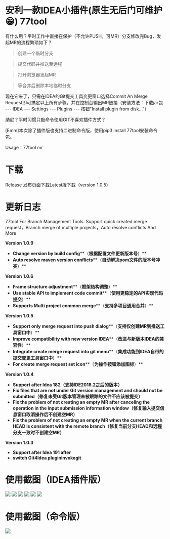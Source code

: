 
# 安利一款IDEA小插件(原生无后门可维护😁) 77tool

有什么用？平时工作中直接在保护（不允许PUSH，可MR）分支修改完Bug，发起MR的流程繁琐如下？

> 创建一个临时分支

> 提交代码并推送至远程

> 打开浏览器发起MR

> 等合并后删除本地临时分支

现在它来了，只需在IDEA的Git提交工具变更窗口选择Commit An Merge Request即可搞定以上所有步骤，并在控制台输出MR链接（安装方法：下载jar包 --- IDEA --- Settings --- Plugins --- 按钮"Install plugin from disk..."）

纳尼？平时习惯只敲命令使用GIT不喜欢插件方式？

[Emm]本次除了插件版也支持二进制命令版，使用pip3 install 77tool安装命令包。

Usage：77tool mr

# 下载
Release 发布页面下载Latest版下载（version 1.0.5）


# 更新日志
<!-- Plugin description -->
77tool For Branch Management Tools. Support quick created merge request，Branch merge of multiple projects，Auto resolve conflicts And More

**Version 1.0.9**

* **Change version by build config****（**根据配置文件更新版本号**）**
* **Auto resolve maven version conflicts****（**自动解决pom文件的版本号冲突**）**

**Version 1.0.6**

* **Frame structure adjustment****（**框架结构调整**）**
* **Use stable API to implement code commit****（**使用更稳定的API实现代码提交**）**
* **Supports Multi project common merge****（**支持多项目通用合并**）**

**Version 1.0.5**

* **Support only merge request into push dialog****（**支持仅创建MR到推送工具窗口中**）**
* **Improve compatibility with new version IDEA****（**改进与新版本IDEA的兼容性**）**
* **Integrate create merge request into git menu****（**集成功能到IDEA自带的提交变更工具窗口中**）**
* **For create merge request set icon****（**为操作按钮添加图标**）**

**Version 1.0.4**
* **Support after Idea 182（**支持IDE2018.2之后的版本**）**
* **Fix files that are not under Git version management and should not be submitted（**修复未受Git版本管理未被跟踪的文件不应该被提交**）**
* **Fix the problem of not creating an empty MR after canceling the operation in the input submission information window（**修复输入提交信息窗口取消操作后不创建空MR**）**
* **Fix the problem of not creating an empty MR when the current branch HEAD is consistent with the remote branch（**修复当前分支HEAD和远程分支一致时不创建空MR**）**

**Version 1.0.3**
* **Support after Idea 191 after**
* **switch Git4Idea plugin****invoke****git**
<!-- Plugin description end -->

# 使用截图（IDEA插件版）
![](src/main/resources/image/main_menu_mr.jpg)
![](src/main/resources/image/77_menu.png)
![](src/main/resources/image/dialog_commit_mr.jpg)
![](src/main/resources/image/dialog_push_mr.png)
![](src/main/resources/image/console_reslult.png)
![](src/main/resources/image/dialog_merge.png)
# 使用截图（命令版）
![](src/main/resources/image/python_shell.png)


